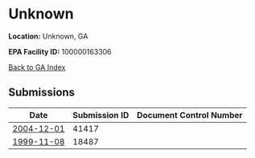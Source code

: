 # Unknown

**Location:** Unknown, GA

**EPA Facility ID:** 100000163306

[Back to GA Index](../../index.md)

## Submissions

| Date | Submission ID | Document Control Number |
|------|--------------|-------------------------|
| [2004-12-01](submissions/41417.md) | 41417 |  |
| [1999-11-08](submissions/18487.md) | 18487 |  |
